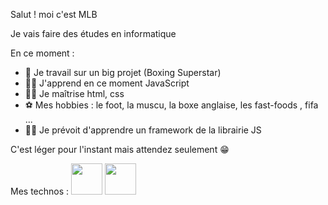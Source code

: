 Salut ! moi c'est MLB 

Je vais faire des études en informatique  

En ce moment : 

- 👔 Je travail sur un big projet (Boxing Superstar)
- 💪🏿 J'apprend en ce moment JavaScript 
- 👌🏿 Je maîtrise html, css
- ⚽ Mes hobbies : le foot, la muscu, la boxe anglaise, les fast-foods , fifa ...
- 🤲🏿 Je prévoit d'apprendre un framework de la librairie JS


C'est léger pour l'instant mais attendez seulement 😁


Mes technos : 
<img src="https://cdn.jsdelivr.net/gh/devicons/devicon/icons/html5/html5-original-wordmark.svg" width="50px" /> 
<img src="https://cdn.jsdelivr.net/gh/devicons/devicon/icons/css3/css3-original-wordmark.svg" width="50px"/>
